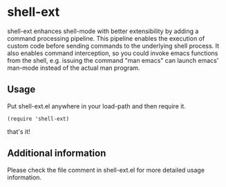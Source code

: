 shell-ext
=========

shell-ext enhances shell-mode with better extensibility by adding a
command processing pipeline. This pipeline enables the execution of
custom code before sending commands to the underlying shell
process. It also enables command interception, so you could invoke
emacs functions from the shell, e.g. issuing the command "man
emacs" can launch emacs' man-mode instead of the actual man
program.

Usage
------

Put shell-ext.el anywhere in your load-path and then require it.

    (require 'shell-ext)

that's it!

Additional information
----------------------
Please check the file comment in shell-ext.el for more detailed
usage information.
